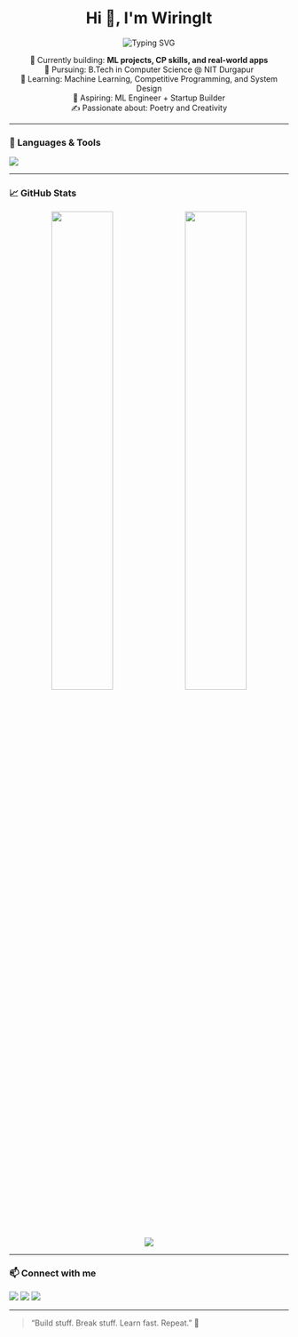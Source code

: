 <h1 align="center">Hi 👋, I'm WiringIt</h1>
<p align="center">
  <img src="https://readme-typing-svg.demolab.com?font=Fira+Code&pause=1000&center=true&vCenter=true&width=435&lines=Programmer+%7C+Problem+Solver+%7C+Builder" alt="Typing SVG" />
</p>

<p align="center">
  🔭 Currently building: <strong>ML projects, CP skills, and real-world apps</strong><br>
  📘 Pursuing: B.Tech in Computer Science @ NIT Durgapur<br>
  🧠 Learning: Machine Learning, Competitive Programming, and System Design<br>
  🚀 Aspiring: ML Engineer + Startup Builder<br>
  ✍️ Passionate about: Poetry and Creativity<br>
</p>

---

### 🧰 Languages & Tools

<p>
  <img src="https://skillicons.dev/icons?i=cpp,python,html,css,js,react,nodejs,git,github,vscode,linux,bash,figma" />
</p>

---

### 📈 GitHub Stats

<p align="center">
  <img width="47%" src="https://github-readme-stats.vercel.app/api?username=WiringIt&show_icons=true&theme=radical" />
  <img width="47%" src="https://github-readme-streak-stats.herokuapp.com/?user=WiringIt&theme=radical" />
</p>
<p align="center">
  <img src="https://github-readme-stats.vercel.app/api/top-langs/?username=WiringIt&layout=compact&theme=radical" />
</p>

---

### 📫 Connect with me

<p>
  <a href="mailto:youremail@example.com"><img src="https://img.shields.io/badge/Email-D14836?style=flat&logo=gmail&logoColor=white" /></a>
  <a href="https://www.linkedin.com/in/yourlinkedin/"><img src="https://img.shields.io/badge/LinkedIn-0077B5?style=flat&logo=linkedin&logoColor=white" /></a>
  <a href="https://twitter.com/yourhandle"><img src="https://img.shields.io/badge/Twitter-1DA1F2?style=flat&logo=twitter&logoColor=white" /></a>
</p>

---

> “Build stuff. Break stuff. Learn fast. Repeat.” 🚀

